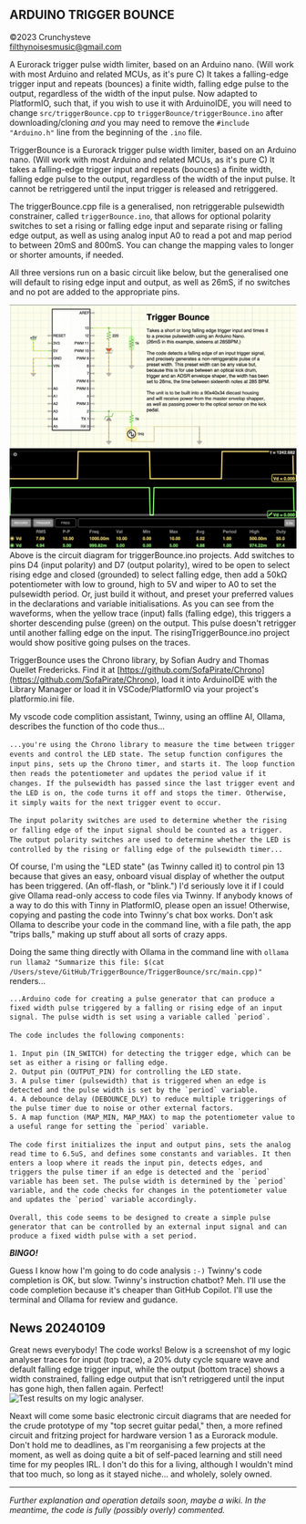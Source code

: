 ## ARDUINO TRIGGER BOUNCE
©2023 Crunchysteve<br />
filthynoisesmusic@gmail.com
    
A Eurorack trigger pulse width limiter, based on an Arduino nano. (Will work with most Arduino and related MCUs, as it's pure C) It takes a falling-edge trigger input and repeats (bounces) a finite width, falling edge pulse to the output, regardless of the width of the input pulse. Now adapted to PlatformIO, such that, if you wish to use it with ArduinoIDE, you will need to change ```src/triggerBounce.cpp``` to ```triggerBounce/triggerBounce.ino``` after downloading/cloning *and* you may need to remove the ```#include "Arduino.h"``` line from the beginning of the ```.ino``` file.

TriggerBounce is a Eurorack trigger pulse width limiter, based on an Arduino nano. (Will work with most Arduino and related MCUs, as it's pure C) It takes a falling-edge trigger input and repeats (bounces) a finite width, falling edge pulse to the output, regardless of the width of the input pulse. It cannot be retriggered until the input trigger is released and retriggered.

The triggerBounce.cpp file is a generalised, non retriggerable pulsewidth constrainer, called ```triggerBounce.ino```, that allows for optional polarity switches to set a rising or falling edge input and separate rising or falling edge output, as well as using analog input A0 to read a pot and map period to between 20mS and 800mS. You can change the mapping vales to longer or shorter amounts, if needed.

All three versions run on a basic circuit like below, but the generalised one will default to rising edge input and output, as well as 26mS, if no switches and no pot are added to the appropriate pins.

<img width="912" alt="triggerBounce" src="./img/triggerBounce.png">
Above is the circuit diagram for triggerBounce.ino projects. Add switches to pins D4 (input polarity) and D7 (output polarity), wired to be open to select rising edge and closed (grounded) to select falling edge, then add a 50kΩ potentiometer with low to ground, high to 5V and wiper to A0 to set the pulsewidth period. Or, just build it without, and preset your preferred values in the declarations and variable initialisations. As you can see from the waveforms, when the yellow trace (input) falls (falling edge), this triggers a shorter descending pulse (green) on the output. This pulse doesn't retrigger until another falling edge on the input. The risingTriggerBounce.ino project would show positive going pulses on the traces.

TriggerBounce uses the Chrono library, by Sofian Audry and Thomas Ouellet Fredericks. Find it at [https://github.com/SofaPirate/Chrono](https://github.com/SofaPirate/Chrono), load it into ArduinoIDE with the Library Manager or load it in VSCode/PlatformIO via your project's platformio.ini file.

My vscode code complition assistant, Twinny, using an offline AI, Ollama, describes the function of tho code thus...

```...you're using the Chrono library to measure the time between trigger events and control the LED state. The setup function configures the input pins, sets up the Chrono timer, and starts it. The loop function then reads the potentiometer and updates the period value if it changes. If the pulsewidth has passed since the last trigger event and the LED is on, the code turns it off and stops the timer. Otherwise, it simply waits for the next trigger event to occur.```

```The input polarity switches are used to determine whether the rising or falling edge of the input signal should be counted as a trigger. The output polarity switches are used to determine whether the LED is controlled by the rising or falling edge of the pulsewidth timer...```

Of course, I'm using the "LED state" (as Twinny called it) to control pin 13 because that gives an easy, onboard visual display of whether the output has been triggered. (An off-flash, or "blink.") I'd seriously love it if I could give Ollama read-only access to code files via Twinny. If anybody knows of a way to do this with Tinny in PlatformIO, please open an issue! Otherwise, copying and pasting the code into Twinny's chat box works. Don't ask Ollama to describe your code in the command line, with a file path, the app "trips balls," making up stuff about all sorts of crazy apps.

Doing the same thing directly with Ollama in the command line with ```ollama run llama2 "Summarize this file: $(cat /Users/steve/GitHub/TriggerBounce/TriggerBounce/src/main.cpp)"``` renders...

```
...Arduino code for creating a pulse generator that can produce a fixed width pulse triggered by a falling or rising edge of an input signal. The pulse width is set using a variable called `period`.

The code includes the following components:

1. Input pin (IN_SWITCH) for detecting the trigger edge, which can be set as either a rising or falling edge.
2. Output pin (OUTPUT_PIN) for controlling the LED state.
3. A pulse timer (pulsewidth) that is triggered when an edge is detected and the pulse width is set by the `period` variable.
4. A debounce delay (DEBOUNCE_DLY) to reduce multiple triggerings of the pulse timer due to noise or other external factors.
5. A map function (MAP_MIN, MAP_MAX) to map the potentiometer value to a useful range for setting the `period` variable.

The code first initializes the input and output pins, sets the analog read time to 6.5uS, and defines some constants and variables. It then enters a loop where it reads the input pin, detects edges, and triggers the pulse timer if an edge is detected and the `period` variable has been set. The pulse width is determined by the `period` variable, and the code checks for changes in the potentiometer value and updates the `period` variable accordingly.

Overall, this code seems to be designed to create a simple pulse generator that can be controlled by an external input signal and can produce a fixed width pulse with a set period.
```

***BINGO!***

Guess I know how I'm going to do code analysis ```:-)``` Twinny's code completion is OK, but slow. Twinny's instruction chatbot? Meh. I'll use the code completion because it's cheaper than GitHub Copilot. I'll use the terminal and Ollama for review and gudance.

## News 20240109

Great news everybody! The code works! Below is a screenshot of my logic analyser traces for input (top trace), a 20% duty cycle square wave and default falling edge trigger input, while the output (bottom trace) shows a width constrained, falling edge output that isn't retriggered until the input has gone high, then fallen again. Perfect!
![Test results on my logic analyser.](https://github.com/crunchysteve/TriggerBounce/assets/46626696/32e34c1d-273d-4641-a9f4-6fea1dc45a39)

Neaxt will come some basic electronic circuit diagrams that are needed for the crude prototype of my "top secret guitar pedal," then, a more refined circuit and fritzing project for hardware version 1 as a Eurorack module. Don't hold me to deadlines, as I'm reorganising a few projects at the moment, as well as doing quite a bit of self-paced learning and still need time for my peoples IRL. I don't do this for a living, although I wouldn't mind that too much, so long as it stayed niche... and wholely, solely owned.

<hr />

*Further explanation and operation details soon, maybe a wiki. In the meantime, the code is fully (possibly overly) commented.*

